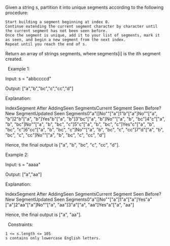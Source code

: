Given a string s, partition it into unique segments according to the following procedure:


	Start building a segment beginning at index 0.
	Continue extending the current segment character by character until the current segment has not been seen before.
	Once the segment is unique, add it to your list of segments, mark it as seen, and begin a new segment from the next index.
	Repeat until you reach the end of s.


Return an array of strings segments, where segments[i] is the ith segment created.

 
Example 1:


Input: s = "abbccccd"

Output: ["a","b","bc","c","cc","d"]

Explanation:

IndexSegment After AddingSeen SegmentsCurrent Segment Seen Before?New SegmentUpdated Seen Segments0"a"[]No""["a"]1"b"["a"]No""["a", "b"]2"b"["a", "b"]Yes"b"["a", "b"]3"bc"["a", "b"]No""["a", "b", "bc"]4"c"["a", "b", "bc"]No""["a", "b", "bc", "c"]5"c"["a", "b", "bc", "c"]Yes"c"["a", "b", "bc", "c"]6"cc"["a", "b", "bc", "c"]No""["a", "b", "bc", "c", "cc"]7"d"["a", "b", "bc", "c", "cc"]No""["a", "b", "bc", "c", "cc", "d"]

Hence, the final output is ["a", "b", "bc", "c", "cc", "d"].


Example 2:


Input: s = "aaaa"

Output: ["a","aa"]

Explanation:

IndexSegment After AddingSeen SegmentsCurrent Segment Seen Before?New SegmentUpdated Seen Segments0"a"[]No""["a"]1"a"["a"]Yes"a"["a"]2"aa"["a"]No""["a", "aa"]3"a"["a", "aa"]Yes"a"["a", "aa"]

Hence, the final output is ["a", "aa"].


 
Constraints:


	1 <= s.length <= 105
	s contains only lowercase English letters. 

